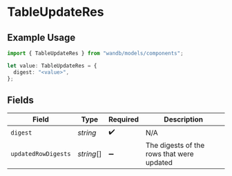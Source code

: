 # TableUpdateRes

## Example Usage

```typescript
import { TableUpdateRes } from "wandb/models/components";

let value: TableUpdateRes = {
  digest: "<value>",
};
```

## Fields

| Field                                     | Type                                      | Required                                  | Description                               |
| ----------------------------------------- | ----------------------------------------- | ----------------------------------------- | ----------------------------------------- |
| `digest`                                  | *string*                                  | :heavy_check_mark:                        | N/A                                       |
| `updatedRowDigests`                       | *string*[]                                | :heavy_minus_sign:                        | The digests of the rows that were updated |